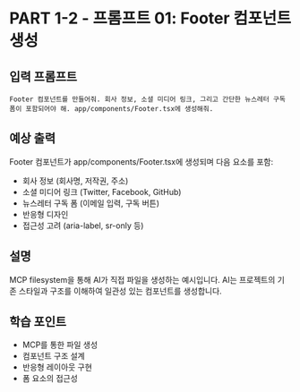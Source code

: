 # PART 1-2 - 프롬프트 01: Footer 컴포넌트 생성

## 입력 프롬프트
```
Footer 컴포넌트를 만들어줘. 회사 정보, 소셜 미디어 링크, 그리고 간단한 뉴스레터 구독 폼이 포함되어야 해. app/components/Footer.tsx에 생성해줘.
```

## 예상 출력
Footer 컴포넌트가 app/components/Footer.tsx에 생성되며 다음 요소를 포함:
- 회사 정보 (회사명, 저작권, 주소)
- 소셜 미디어 링크 (Twitter, Facebook, GitHub)
- 뉴스레터 구독 폼 (이메일 입력, 구독 버튼)
- 반응형 디자인
- 접근성 고려 (aria-label, sr-only 등)

## 설명
MCP filesystem을 통해 AI가 직접 파일을 생성하는 예시입니다. AI는 프로젝트의 기존 스타일과 구조를 이해하여 일관성 있는 컴포넌트를 생성합니다.

## 학습 포인트
- MCP를 통한 파일 생성
- 컴포넌트 구조 설계
- 반응형 레이아웃 구현
- 폼 요소의 접근성